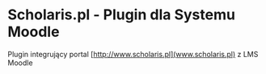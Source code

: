 Scholaris.pl - Plugin dla Systemu Moodle
=============

Plugin integrujący portal [http://www.scholaris.pl](www.scholaris.pl) z LMS Moodle
